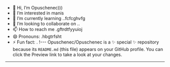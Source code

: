 - 👋 Hi, I’m Opuschenec)))
- 👀 I’m interested in manis
- 🌱 I’m currently learning ..fcfcghvfg
- 💞️ I’m looking to collaborate on ..
- 📫 How to reach me .gftrdtfyyuioj
- 😄 Pronouns: .hbgtrfsht
- ⚡ Fun fact: .
!---
Opuschenec/Opuschenec is a ✨ special ✨ repository because its `README.md` (this file) appears on your GitHub profile.
You can click the Preview link to take a look at your changes.
---
